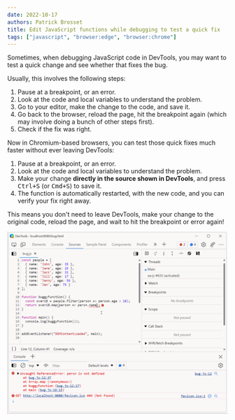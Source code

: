 ```yaml
---
date: 2022-10-17
authors: Patrick Brosset
title: Edit JavaScript functions while debugging to test a quick fix
tags: ["javascript", "browser:edge", "browser:chrome"]
---
```

Sometimes, when debugging JavaScript code in DevTools, you may want to test a quick change and see whether that fixes the bug.

Usually, this involves the following steps:

1. Pause at a breakpoint, or an error.
1. Look at the code and local variables to understand the problem.
1. Go to your editor, make the change to the code, and save it.
1. Go back to the browser, reload the page, hit the breakpoint again (which may involve doing a bunch of other steps first).
1. Check if the fix was right.

Now in Chromium-based browsers, you can test those quick fixes much faster without ever leaving DevTools:

1. Pause at a breakpoint, or an error.
1. Look at the code and local variables to understand the problem.
1. Make your change **directly in the source shown in DevTools**, and press <kbd>Ctrl+S</kbd> (or <kbd>Cmd+S</kbd>) to save it.
1. The function is automatically restarted, with the new code, and you can verify your fix right away.

This means you don't need to leave DevTools, make your change to the original code, reload the page, and wait to hit the breakpoint or error again!

![Animation showing that it is possible to write code in the Sources panel, while debugging, to test fixes.](/assets/img/edit-javascript-while-debugging.gif)
